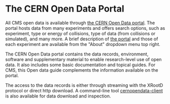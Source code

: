 # The CERN Open Data Portal 
    
All CMS open data is available through [the CERN Open Data portal](http://opendata.cern.ch/). The portal hosts data from many experiments and offers search options, such as experiment, type or energy of collisions, type of data (from collisions or simulated), and many more. A brief description of [the portal](http://opendata.cern.ch/docs/about) and those of each experiment are available from the "About" dropdown menu top right. 

The CERN Open Data portal contains the data records, environment, software and supplementary material to enable research-level use of open data. It also includes some basic documentation and topical guides. For CMS, this Open data guide complements the information available on the portal. 

The access to the data records is either through streaming with the XRootD protocol or direct http download. A command-line tool [cernopendata-client](https://cernopendata-client.readthedocs.io/en/latest/) is also available for data download and inspection. 
